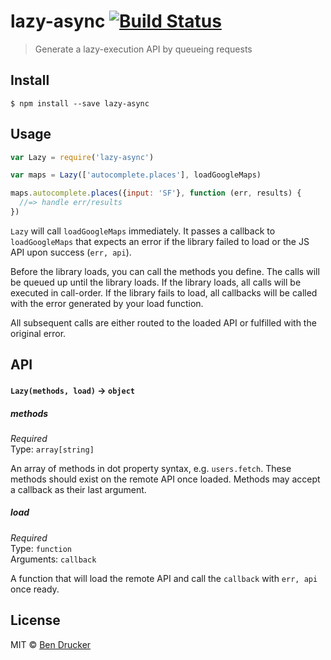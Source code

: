 # lazy-async [![Build Status](https://travis-ci.org/bendrucker/lazy-async.svg?branch=master)](https://travis-ci.org/bendrucker/lazy-async)

> Generate a lazy-execution API by queueing requests

## Install

```
$ npm install --save lazy-async
```


## Usage

```js
var Lazy = require('lazy-async')

var maps = Lazy(['autocomplete.places'], loadGoogleMaps)

maps.autocomplete.places({input: 'SF'}, function (err, results) {
  //=> handle err/results
})
```

`Lazy` will call `loadGoogleMaps` immediately. It passes a callback to `loadGoogleMaps` that expects an error if the library failed to load or the JS API upon success (`err, api`). 

Before the library loads, you can call the methods you define. The calls will be queued up until the library loads. If the library loads, all calls will be executed in call-order. If the library fails to load, all callbacks will be called with the error generated by your load function.

All subsequent calls are either routed to the loaded API or fulfilled with the original error.

## API

#### `Lazy(methods, load)` -> `object`

##### methods

*Required*  
Type: `array[string]`

An array of methods in dot property syntax, e.g. `users.fetch`. These methods should exist on the remote API once loaded. Methods may accept a callback as their last argument. 

##### load

*Required*  
Type: `function`  
Arguments: `callback`

A function that will load the remote API and call the `callback` with `err, api` once ready.

## License

MIT © [Ben Drucker](http://bendrucker.me)
